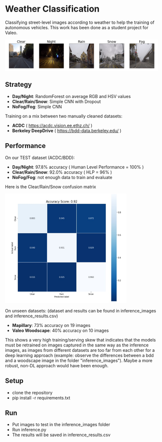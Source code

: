 # Weather Classification
Classifying street-level images according to weather to help the training of autonomous vehicles. This work has been done as a student project for Valeo.

![](media/acdc_example.png)

## Strategy
- **Day/Night**: RandomForest on average RGB and HSV values
- **Clear/Rain/Snow**: Simple CNN with Dropout
- **NoFog/Fog**: Simple CNN

Training on a mix between two manually cleaned datasets:
- **ACDC** ( https://acdc.vision.ee.ethz.ch/ )
- **Berkeley DeepDrive** ( https://bdd-data.berkeley.edu/ )

## Performance

On our TEST dataset (ACDC/BDD):
- **Day/Night**: 97.8% accuracy ( Human Level Performance = 100% )
- **Clear/Rain/Snow**: 92.0% accuracy ( HLP = 96% )
- **NoFog/Fog**: not enough data to train and evaluate
  
Here is the Clear/Rain/Snow confusion matrix

<img src="media/cm_precipitation.jpg" alt="cm_precipitation" width="400"/>


On unseen datasets:
(dataset and results can be found in inference_images and inference_results.csv)

- **Mapillary**: 73% accuracy on 19 images
- **Valeo Woodscape**: 40% accuracy on 10 images

This shows a very high training/serving skew that indicates that the models must be retrained on images captured in the same way as the inference images, as images from different datasets are too far from each other for a deep learning approach (example: observe the differences between a bdd and a woodscape image in the folder "inference_images"). Maybe a more robust, non-DL approach would have been enough.

## Setup
- clone the repository
- pip install -r requirements.txt

## Run
- Put images to test in the inference_images folder
- Run inference.py
- The results will be saved in inference_results.csv
